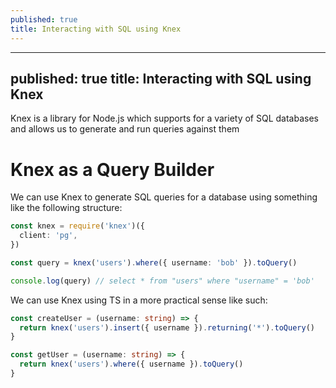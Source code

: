 ```yaml
---
published: true
title: Interacting with SQL using Knex
---
```


---
published: true
title: Interacting with SQL using Knex
---

Knex is a library for Node.js which supports for a variety of SQL databases and allows us to generate and run queries against them

# Knex as a Query Builder

We can use Knex to generate SQL queries for a database using something like the following structure:

```ts
const knex = require('knex')({
  client: 'pg',
})

const query = knex('users').where({ username: 'bob' }).toQuery()

console.log(query) // select * from "users" where "username" = 'bob'
```

We can use Knex using TS in a more practical sense like such:

```ts
const createUser = (username: string) => {
  return knex('users').insert({ username }).returning('*').toQuery()
}

const getUser = (username: string) => {
  return knex('users').where({ username }).toQuery()
}
```
